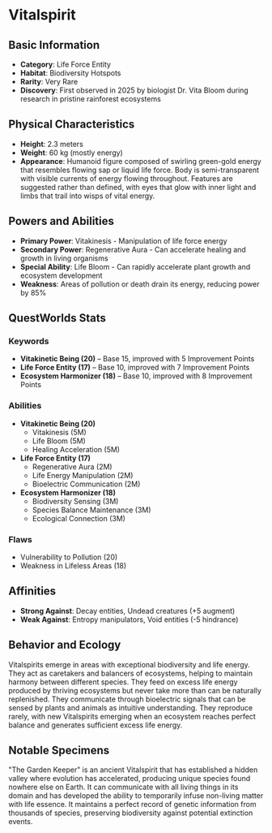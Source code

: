 # Vitalspirit

## Basic Information
- **Category**: Life Force Entity
- **Habitat**: Biodiversity Hotspots
- **Rarity**: Very Rare
- **Discovery**: First observed in 2025 by biologist Dr. Vita Bloom during research in pristine rainforest ecosystems

## Physical Characteristics
- **Height**: 2.3 meters
- **Weight**: 60 kg (mostly energy)
- **Appearance**: Humanoid figure composed of swirling green-gold energy that resembles flowing sap or liquid life force. Body is semi-transparent with visible currents of energy flowing throughout. Features are suggested rather than defined, with eyes that glow with inner light and limbs that trail into wisps of vital energy.

## Powers and Abilities
- **Primary Power**: Vitakinesis - Manipulation of life force energy
- **Secondary Power**: Regenerative Aura - Can accelerate healing and growth in living organisms
- **Special Ability**: Life Bloom - Can rapidly accelerate plant growth and ecosystem development
- **Weakness**: Areas of pollution or death drain its energy, reducing power by 85%

## QuestWorlds Stats

### Keywords
- **Vitakinetic Being (20)** – Base 15, improved with 5 Improvement Points
- **Life Force Entity (17)** – Base 10, improved with 7 Improvement Points
- **Ecosystem Harmonizer (18)** – Base 10, improved with 8 Improvement Points

### Abilities
- **Vitakinetic Being (20)**
  - Vitakinesis (5M)
  - Life Bloom (5M)
  - Healing Acceleration (5M)
- **Life Force Entity (17)**
  - Regenerative Aura (2M)
  - Life Energy Manipulation (2M)
  - Bioelectric Communication (2M)
- **Ecosystem Harmonizer (18)**
  - Biodiversity Sensing (3M)
  - Species Balance Maintenance (3M)
  - Ecological Connection (3M)

### Flaws
- Vulnerability to Pollution (20)
- Weakness in Lifeless Areas (18)

## Affinities
- **Strong Against**: Decay entities, Undead creatures (+5 augment)
- **Weak Against**: Entropy manipulators, Void entities (-5 hindrance)

## Behavior and Ecology
Vitalspirits emerge in areas with exceptional biodiversity and life energy. They act as caretakers and balancers of ecosystems, helping to maintain harmony between different species. They feed on excess life energy produced by thriving ecosystems but never take more than can be naturally replenished. They communicate through bioelectric signals that can be sensed by plants and animals as intuitive understanding. They reproduce rarely, with new Vitalspirits emerging when an ecosystem reaches perfect balance and generates sufficient excess life energy.

## Notable Specimens
"The Garden Keeper" is an ancient Vitalspirit that has established a hidden valley where evolution has accelerated, producing unique species found nowhere else on Earth. It can communicate with all living things in its domain and has developed the ability to temporarily infuse non-living matter with life essence. It maintains a perfect record of genetic information from thousands of species, preserving biodiversity against potential extinction events.
